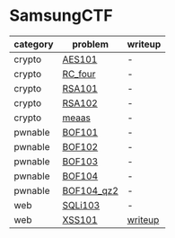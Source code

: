 # SamsungCTF

category | problem | writeup
--- | --- | ---
crypto | [AES101](crypto/AES101) | -
crypto | [RC_four](crypto/RC_four) | -
crypto | [RSA101](crypto/RSA101) | -
crypto | [RSA102](crypto/RSA102) | -
crypto | [meaas](crypto/meaas) | -
pwnable | [BOF101](pwnable/BOF101) | -
pwnable | [BOF102](pwnable/BOF102) | -
pwnable | [BOF103](pwnable/BOF103) | -
pwnable | [BOF104](pwnable/BOF104) | -
pwnable | [BOF104_qz2](pwnable/BOF104_qz2) | -
web | [SQLi103](web/SQLi103) | -
web | [XSS101](web/XSS101) | [writeup](web/XSS101/writeup.md)
